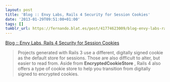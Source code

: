 ```yaml
---
layout: post
title: 'Blog :: Envy Labs, Rails 4 Security for Session Cookies'
date: '2013-01-29T09:51:00+01:00'
tags: []
tumblr_url: https://fernando.blat.es/post/41774623009/blog-envy-labs-rails-4-security-for-session
---
```

[Blog :: Envy Labs, Rails 4 Security for Session Cookies](http://blog.envylabs.com/post/41711428227/rails-4-security-for-session-cookies)  

> Projects generated with Rails 3 use a different, digitally signed cookie as the default store for sessions. Those are also difficult to alter, but easier to read from. Aside from **EncryptedCookieStore** , Rails 4 also offers a type of cookie store to help you transition from digitally signed to encrypted cookies.

